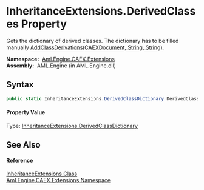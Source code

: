 InheritanceExtensions.DerivedClasses Property
=============================================
Gets the dictionary of derived classes. The dictionary has to be filled manually [AddClassDerivations(CAEXDocument, String, String)][1].

  **Namespace:**  [Aml.Engine.CAEX.Extensions][2]  
  **Assembly:**  AML.Engine (in AML.Engine.dll)

Syntax
------

```csharp
public static InheritanceExtensions.DerivedClassDictionary DerivedClasses { get; }
```

#### Property Value
Type: [InheritanceExtensions.DerivedClassDictionary][3]

See Also
--------

#### Reference
[InheritanceExtensions Class][4]  
[Aml.Engine.CAEX.Extensions Namespace][2]  

[1]: ../InheritanceExtensions_DerivedClassDictionary/AddClassDerivations.md
[2]: ../README.md
[3]: ../InheritanceExtensions_DerivedClassDictionary/README.md
[4]: README.md
[5]: https://www.automationml.org
[6]: ../../icons/logoShade.png